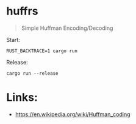 # huffrs

> Simple Huffman Encoding/Decoding

Start:
```
RUST_BACKTRACE=1 cargo run
```

Release:
```
cargo run --release
```

Links:
===

- https://en.wikipedia.org/wiki/Huffman_coding
